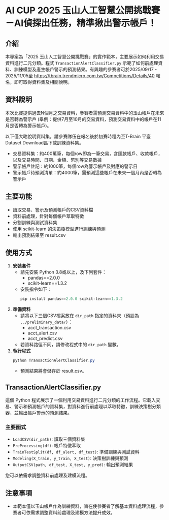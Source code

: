 # AI CUP 2025 玉山人工智慧公開挑戰賽－AI偵探出任務，精準揪出警示帳戶！

## 介紹
本專案為「2025 玉山人工智慧公開挑戰賽」的實作範本，主要展示如何利用交易資料進行二元分類。程式 `TransactionAlertClassifier.py` 示範了如何前處理資料、訓練模型及產生帳戶警示的預測結果。有興趣的參賽者可於2025/09/17 - 2025/11/05至 https://tbrain.trendmicro.com.tw/Competitions/Details/40 報名，即可取得資料集及相關說明。

## 資料說明
本次比賽提供過去N個月之交易資料，參賽者需預測交易資料中的玉山帳戶在未來是否轉為警示戶 (舉例：提供7月至10月的交易資料，預測交易資料中的帳戶在11月是否轉為警示帳戶)。

以下僅大略說明資料集，請參賽隊伍在報名後於初賽時程內至T-Brain 平臺Dataset Download區下載訓練資料集。
- 交易資料集：約400萬筆，每個row即為一筆交易，含匯款帳戶、收款帳戶，以及交易時間、日期、金額、幣別等交易數據
- 警示帳戶註記：約1000筆，每個row為警示帳戶及對應的警示日
- 警示帳戶待預測清單：約4000筆，需預測這些帳戶在未來一個月內是否轉為警示戶

## 主要功能
- 讀取交易、警示及預測帳戶的CSV資料檔
- 資料前處理，針對每個帳戶萃取特徵
- 分割訓練與測試資料集
- 使用 scikit-learn 的決策樹模型進行訓練與預測
- 輸出預測結果至 result.csv

## 使用方式
1. **安裝套件**
   - 請先安裝 Python 3.8或以上，及下列套件：
     - pandas==2.0.0
     - scikit-learn==1.3.2
   - 安裝指令如下：
     ```powershell
     pip install pandas==2.0.0 scikit-learn==1.3.2
     ```
2. **準備資料**
   - 請將以下三個CSV檔案放在 `dir_path` 指定的資料夾（預設為 `../preliminary_data/`）：
     - acct_transaction.csv
     - acct_alert.csv
     - acct_predict.csv
   - 若資料路徑不同，請修改程式中的 `dir_path` 變數。
3. **執行程式**
   ```powershell
   python TransactionAlertClassifier.py
   ```
   - 預測結果將會儲存於 result.csv。

## TransactionAlertClassifier.py

這個 Python 程式展示了一個利用交易資料進行二元分類的工作流程。它載入交易、警示和預測帳戶的資料集，對資料進行前處理以萃取特徵，訓練決策樹分類器，並輸出帳戶警示的預測結果。

### 主要函式
- `LoadCSV(dir_path)`: 讀取三個資料集
- `PreProcessing(df)`: 帳戶特徵萃取
- `TrainTestSplit(df, df_alert, df_test)`: 準備訓練與測試資料
- `Modeling(X_train, y_train, X_test)`: 決策樹訓練與預測
- `OutputCSV(path, df_test, X_test, y_pred)`: 輸出預測結果

您可以依需求調整資料前處理及建模流程。

## 注意事項
- 本範本僅以玉山帳戶作為訓練資料，旨在使參賽者了解基本資料處理流程，參賽者可依需求調整資料前處理及建模方法提升成效。

